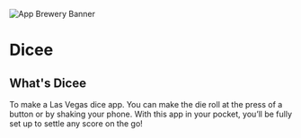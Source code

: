 ![App Brewery Banner](AppLayout-iOS13/Documentation/AppBreweryBanner.png)

# Dicee

## What's Dicee

To make a Las Vegas dice app. You can make the die roll at the press of a button or by shaking your phone. With this app in your pocket, you’ll be fully set up to settle any score on the go!

